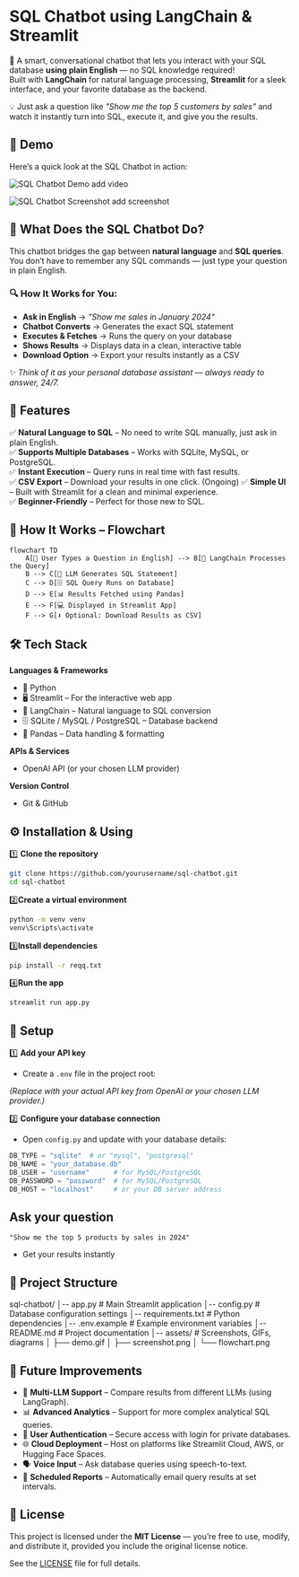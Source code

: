 # SQL Chatbot using LangChain & Streamlit

🚀 A smart, conversational chatbot that lets you interact with your SQL database **using plain English** 
 — no SQL knowledge required!  
Built with **LangChain** for natural language processing, **Streamlit** for a sleek interface, and your favorite database as the backend.  

💡 Just ask a question like *"Show me the top 5 customers by sales"* and watch it instantly turn into SQL, execute it, and give you the results.

## 📸 Demo

Here’s a quick look at the SQL Chatbot in action:

![SQL Chatbot Demo](assets/demo.gif)
add video 

![SQL Chatbot Screenshot](assets/screenshot.png)
add screenshot

## 🤖 What Does the SQL Chatbot Do?

This chatbot bridges the gap between **natural language** and **SQL queries**.  
You don’t have to remember any SQL commands — just type your question in plain English.

### 🔍 How It Works for You:
- **Ask in English** → *"Show me sales in January 2024"*
- **Chatbot Converts** → Generates the exact SQL statement
- **Executes & Fetches** → Runs the query on your database
- **Shows Results** → Displays data in a clean, interactive table
- **Download Option** → Export your results instantly as a CSV

✨ *Think of it as your personal database assistant — always ready to answer, 24/7.*

## 🌟 Features

✅ **Natural Language to SQL** – No need to write SQL manually, just ask in plain English.  
✅ **Supports Multiple Databases** – Works with SQLite, MySQL, or PostgreSQL.  
✅ **Instant Execution** – Query runs in real time with fast results.  
✅ **CSV Export** – Download your results in one click.  (Ongoing)
✅ **Simple UI** – Built with Streamlit for a clean and minimal experience.  
✅ **Beginner-Friendly** – Perfect for those new to SQL.


## 🔄 How It Works – Flowchart

```mermaid
flowchart TD
    A[📝 User Types a Question in English] --> B[🤖 LangChain Processes the Query]
    B --> C[📜 LLM Generates SQL Statement]
    C --> D[🗄️ SQL Query Runs on Database]
    D --> E[📊 Results Fetched using Pandas]
    E --> F[💻 Displayed in Streamlit App]
    F --> G[⬇️ Optional: Download Results as CSV]
```

## 🛠️ Tech Stack

**Languages & Frameworks**
- 🐍 Python
- 🖥️ Streamlit – For the interactive web app
- 🤖 LangChain – Natural language to SQL conversion
- 🗄️ SQLite / MySQL / PostgreSQL – Database backend
- 🐼 Pandas – Data handling & formatting

**APIs & Services**
- OpenAI API (or your chosen LLM provider)

**Version Control**
- Git & GitHub

## ⚙️ Installation & Using

1️⃣ **Clone the repository**
```bash
git clone https://github.com/yourusername/sql-chatbot.git
cd sql-chatbot
```
2️⃣**Create a virtual environment**
```bash
python -m venv venv
venv\Scripts\activate 
```
3️⃣**Install dependencies**
```bash
pip install -r reqq.txt
```
4️⃣**Run the app**
```bash
streamlit run app.py
```

## 🔧 Setup

1️⃣ **Add your API key**  
- Create a `.env` file in the project root:

*(Replace with your actual API key from OpenAI or your chosen LLM provider.)*

2️⃣ **Configure your database connection**  
- Open `config.py` and update with your database details:
```python
DB_TYPE = "sqlite"  # or "mysql", "postgresql"
DB_NAME = "your_database.db"
DB_USER = "username"      # for MySQL/PostgreSQL
DB_PASSWORD = "password"  # for MySQL/PostgreSQL
DB_HOST = "localhost"     # or your DB server address
```

## Ask your question
```chat
"Show me the top 5 products by sales in 2024"
```
 - Get your results instantly

## 📂 Project Structure

sql-chatbot/
│-- app.py               # Main Streamlit application
│-- config.py            # Database configuration settings
│-- requirements.txt     # Python dependencies
│-- .env.example         # Example environment variables
│-- README.md            # Project documentation
│-- assets/              # Screenshots, GIFs, diagrams
│     ├── demo.gif
│     ├── screenshot.png
│     └── flowchart.png

## 🚀 Future Improvements

- 🔄 **Multi-LLM Support** – Compare results from different LLMs (using LangGraph).
- 📊 **Advanced Analytics** – Support for more complex analytical SQL queries.
- 🔐 **User Authentication** – Secure access with login for private databases.
- 🌐 **Cloud Deployment** – Host on platforms like Streamlit Cloud, AWS, or Hugging Face Spaces.
- 🗣️ **Voice Input** – Ask database queries using speech-to-text.
- 📅 **Scheduled Reports** – Automatically email query results at set intervals.


## 📜 License

This project is licensed under the **MIT License** — you’re free to use, modify, and distribute it, provided you include the original license notice.

See the [LICENSE](LICENSE) file for full details.
